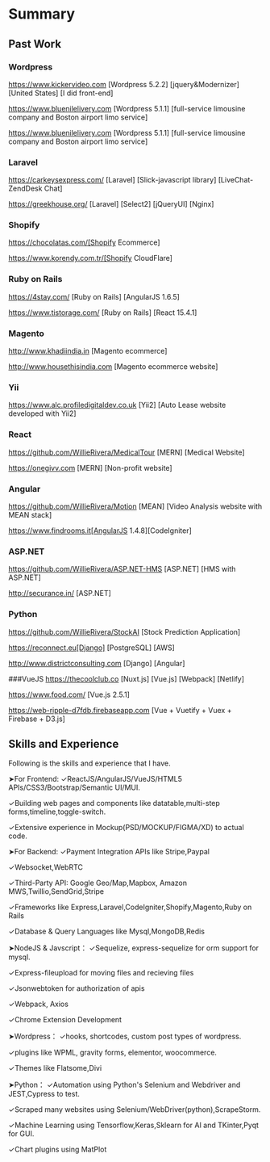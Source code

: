 # Summary

## Past Work

### Wordpress
https://www.kickervideo.com  [Wordpress 5.2.2] [jquery&Modernizer] [United States] [I did front-end] 

https://www.bluenilelivery.com [Wordpress 5.1.1] [full-service limousine company and Boston airport limo service]

https://www.bluenilelivery.com [Wordpress 5.1.1] [full-service limousine company and Boston airport limo service]


### Laravel
https://carkeysexpress.com/ [Laravel] [Slick-javascript library] [LiveChat-ZendDesk Chat]

https://greekhouse.org/ [Laravel] [Select2] [jQueryUI] [Nginx]

### Shopify
https://chocolatas.com/[Shopify Ecommerce] 

https://www.korendy.com.tr/[Shopify CloudFlare]

### Ruby on Rails
https://4stay.com/ [Ruby on Rails] [AngularJS 1.6.5] 

https://www.tistorage.com/ [Ruby on Rails] [React 15.4.1] 

### Magento
http://www.khadiindia.in [Magento ecommerce]

http://www.housethisindia.com [Magento ecommerce website]

### Yii
https://www.alc.profiledigitaldev.co.uk [Yii2] [Auto Lease website developed with Yii2]

### React
https://github.com/WillieRivera/MedicalTour [MERN] [Medical Website]

https://onegivv.com [MERN] [Non-profit website]

### Angular
https://github.com/WillieRivera/Motion [MEAN] [Video Analysis website with MEAN stack]

https://www.findrooms.it[AngularJS 1.4.8][CodeIgniter]

### ASP.NET
https://github.com/WillieRivera/ASP.NET-HMS [ASP.NET] [HMS with ASP.NET]

http://securance.in/ [ASP.NET]

### Python
https://github.com/WillieRivera/StockAI [Stock Prediction Application]

https://reconnect.eu[Django] [PostgreSQL]  [AWS]

http://www.districtconsulting.com [Django] [Angular]

###VueJS
https://thecoolclub.co [Nuxt.js] [Vue.js] [Webpack] [Netlify]

https://www.food.com/ [Vue.js 2.5.1] 

https://web-ripple-d7fdb.firebaseapp.com [Vue + Vuetify + Vuex + Firebase + D3.js]

## Skills and Experience

Following is the skills and experience that I have.

➤For Frontend:
✓ReactJS/AngularJS/VueJS/HTML5 APIs/CSS3/Bootstrap/Semantic UI/MUI.

✓Building web pages and components like datatable,multi-step forms,timeline,toggle-switch.

✓Extensive experience in Mockup(PSD/MOCKUP/FIGMA/XD) to actual code.

➤For Backend:
✓Payment Integration APIs like Stripe,Paypal

✓Websocket,WebRTC

✓Third-Party API: Google Geo/Map,Mapbox, Amazon MWS,Twillio,SendGrid,Stripe

✓Frameworks like Express,Laravel,CodeIgniter,Shopify,Magento,Ruby on Rails

✓Database & Query Languages like Mysql,MongoDB,Redis

➤NodeJS & Javscript：
✓Sequelize, express-sequelize for orm support for mysql.

✓Express-fileupload for moving files and recieving files

✓Jsonwebtoken for authorization of apis

✓Webpack, Axios

✓Chrome Extension Development

➤Wordpress：
✓hooks, shortcodes, custom post types of wordpress.

✓plugins like WPML, gravity forms, elementor, woocommerce.

✓Themes like Flatsome,Divi

➤Python：
✓Automation using Python's Selenium and Webdriver and JEST,Cypress to test.

✓Scraped many websites using Selenium/WebDriver(python),ScrapeStorm.

✓Machine Learning using Tensorflow,Keras,Sklearn for AI and TKinter,Pyqt for GUI.

✓Chart plugins using MatPlot


